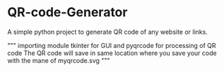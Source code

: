 # QR-code-Generator
A simple python project to generate QR code of any website or links.

""" 
  importing module tkinter for GUI
  and pyqrcode for processing of QR code
  The QR code will save in same location where you save your code 
  with the mane of myqrcode.svg 
"""
